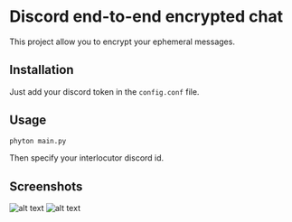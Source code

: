 # Discord end-to-end encrypted chat

This project allow you to encrypt your ephemeral messages.

## Installation

Just add your discord token in the ```config.conf``` file.


## Usage

```bash
phyton main.py
```
Then specify your interlocutor discord id.

## Screenshots

![alt text](https://0day.live/uploads/monthly_2021_02/image.thumb.png.131c52355a3219de6bb67b7573173b27.png)
![alt text](https://0day.live/uploads/monthly_2021_02/image.png.fcafbae81d819a04229fba28f2080b06.png)

